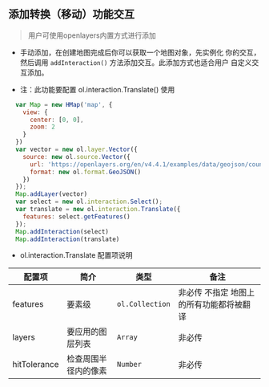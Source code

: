 ## 添加转换（移动）功能交互

> 用户可使用openlayers内置方式进行添加

* 手动添加，在创建地图完成后你可以获取一个地图对象，先实例化
  你的交互，然后调用 ``addInteraction()`` 方法添加交互。此添加方式也适合用户
  自定义交互添加。

* 注：此功能要配置 ol.interaction.Translate() 使用  
  
```javascript
  var Map = new HMap('map', {
    view: {
      center: [0, 0],
      zoom: 2
    }
  })
  var vector = new ol.layer.Vector({
    source: new ol.source.Vector({
      url: 'https://openlayers.org/en/v4.4.1/examples/data/geojson/countries.geojson',
      format: new ol.format.GeoJSON()
    })
  });
  Map.addLayer(vector)
  var select = new ol.interaction.Select();
  var translate = new ol.interaction.Translate({
    features: select.getFeatures()
  });
  Map.addInteraction(select)
  Map.addInteraction(translate)
```  

* ol.interaction.Translate 配置项说明

| 配置项 | 简介 | 类型 | 备注 |
| --- | --- |--- | --- |
| features | 要素级 | `ol.Collection` | 非必传 不指定 地图上的所有功能都将被翻译|
| layers | 要应用的图层列表 | `Array` | 非必传 |
| hitTolerance | 检查周围半径内的像素 | `Number` | 非必传 |

